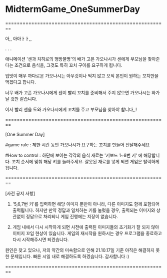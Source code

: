 # MidtermGame_OneSummerDay

========================================================

아,, 아아ㅏㅏ,,

.
.
.

애니메이션 '센과 치히로의 행방불명'의
배가 고픈 가오나시가 센에게 부모님을 찾아준다는 조건으로
음식을, 그것도 특히 꼬치 구이를 요구하게 됩니다.

입맛이 매우 까다로운 가오나시는 
아무것이나 먹지 않고 오직 본인이 원하는 꼬치만을 먹겠다고 합니다.

너무 배가 고픈 가오나시에게
센이 빨리 꼬치를 준비해서 주지 않으면
가오나시는 화가 날 것만 같습니다.

어서 빨리 센을 도와 가오나시에게 꼬치를 주고
부모님을 찾아야 합니다,,!


========================================================

[One Summer Day]

#game rule
: 제한 시간 동안 가오나시가 요구하는 꼬치를 만들어 전달해주세요

#How to control
: 하단에 보이는 각각의 음식 재료는 '키보드 1~8번 키' 에 해당합니다.
꼬치 순서에 맞춰 해당 키를 눌러주세요.
잘못된 재료를 넣게 되면 게임은 탈락하게 됩니다.


========================================================

[사전 공지 사항]


1. '5,6,7번 키'를 입력하면 해당 이미지 뿐만이 아니라, 다른 이미지도 함께 포함되어 출력됩니다.
하지만 만약 정답과 일치하는 키를 눌렀을 경우, 출력되는 이미지와 상관없이 정답으로 처리되니 게임 진행에는 지장이 없습니다.

2. 게임 내에서 다시 시작하게 되면 사전에 출력된 이미지들의 초기화가 잘 되지 않아 이미지 꼬임 현상이 있습니다.
게임의 재시작을 원하시는 경우 프로그램을 종료하고 다시 시작해주시면 되겠습니다.

원인은 찾고 있으나, 저의 약간의 미숙함으로 인해 21.10.17일 기준 아직은 해결하지 못한 문제입니다. 
빠른 시일 내로 해결하도록 하겠습니다.
감사합니다 :)


========================================================
